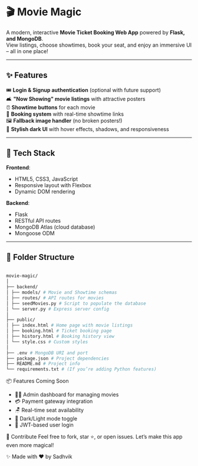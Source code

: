 # 🎬 Movie Magic

A modern, interactive **Movie Ticket Booking Web App** powered by **Flask, and MongoDB**.  
View listings, choose showtimes, book your seat, and enjoy an immersive UI – all in one place!

---

## ✨ Features

🎟️ **Login & Signup authentication** (optional with future support)  
🛋️ **"Now Showing" movie listings** with attractive posters  
⏰ **Showtime buttons** for each movie  
📄 **Booking system** with real-time showtime links  
🖼️ **Fallback image handler** (no broken posters!)  
🎨 **Stylish dark UI** with hover effects, shadows, and responsiveness

---

## 🚀 Tech Stack

**Frontend**:

- HTML5, CSS3, JavaScript
- Responsive layout with Flexbox
- Dynamic DOM rendering

**Backend**:

- Flask
- RESTful API routes
- MongoDB Atlas (cloud database)
- Mongoose ODM

---

## 📁 Folder Structure

``` bash

movie-magic/
│
├── backend/
│ ├── models/ # Movie and Showtime schemas
│ ├── routes/ # API routes for movies
│ ├── seedMovies.py # Script to populate the database
│ └── server.py # Express server config
│
├── public/
│ ├── index.html # Home page with movie listings
│ ├── booking.html # Ticket booking page
│ ├── history.html # Booking history view
│ └── style.css # Custom styles
│
├── .env # MongoDB URI and port
├── package.json # Project dependencies
├── README.md # Project info
└── requirements.txt # (If you’re adding Python features)

```

📦 Features Coming Soon

- 🧑‍💼 Admin dashboard for managing movies
- 💳 Payment gateway integration
- 🪑 Real-time seat availability
- 🌙 Dark/Light mode toggle
- 🔐 JWT-based user login

🤝 Contribute
Feel free to fork, star ⭐, or open issues. Let’s make this app even more magical!

✨ Made with ❤️ by Sadhvik

